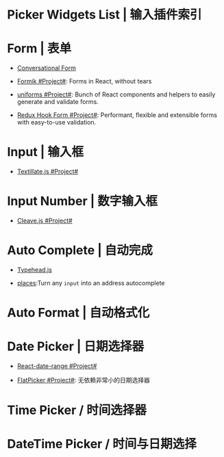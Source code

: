 # Picker Widgets List | 输入插件索引

# Form | 表单

- [Conversational Form](https://github.com/space10-community/conversational-form)

- [Formik #Project#](https://github.com/jaredpalmer/formik): Forms in React, without tears

- [uniforms #Project#](https://github.com/vazco/uniforms): Bunch of React components and helpers to easily generate and validate forms.

- [Redux Hook Form #Project#](https://react-hook-form.com/): Performant, flexible and extensible forms with easy-to-use validation.

# Input | 输入框

- [Textillate.js #Project#](http://www.yyyweb.com/demo/textillate/)

# Input Number | 数字输入框

- [Cleave.js #Project#](http://nosir.github.io/cleave.js/)

# Auto Complete | 自动完成

- [Typehead.js](https://github.com/twitter/typeahead.js)

- [places](https://github.com/algolia/places):Turn any `input` into an address autocomplete

# Auto Format | 自动格式化

# Date Picker | 日期选择器

- [React-date-range #Project#](https://github.com/Adphorus/react-date-range)

- [FlatPicker #Project#](https://github.com/chmln/flatpickr): 无依赖非常小的日期选择器

# Time Picker / 时间选择器

# DateTime Picker / 时间与日期选择
